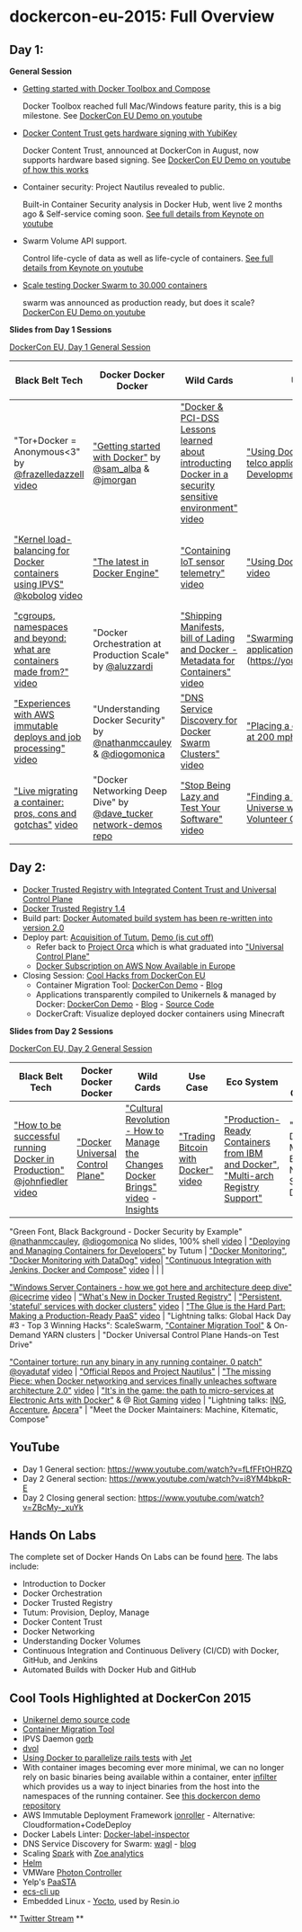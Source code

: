 # dockercon-eu-2015: Full Overview

## Day 1:

**General Session**

- [Getting started with Docker Toolbox and Compose](https://blog.docker.com/2015/11/docker-toolbox-compose/)

  Docker Toolbox reached full Mac/Windows feature parity, this is a big milestone. See [DockerCon EU Demo on youtube](https://www.youtube.com/watch?v=fLfFFtOHRZQ&feature=youtu.be&t=3898)
- [Docker Content Trust gets hardware signing with YubiKey](https://blog.docker.com/2015/11/docker-content-trust-yubikey/)

  Docker Content Trust, announced at DockerCon in August, now supports hardware based signing. See [DockerCon EU Demo on youtube of how this works](https://youtu.be/fLfFFtOHRZQ?t=4881)
- Container security: Project Nautilus revealed to public.

  Built-in Container Security analysis in Docker Hub, went live 2 months ago & Self-service coming soon. [See full details from Keynote on youtube](https://youtu.be/fLfFFtOHRZQ?t=6015)
- Swarm Volume API support.

  Control life-cycle of data as well as life-cycle of containers. [See full details from Keynote on youtube](https://youtu.be/fLfFFtOHRZQ?t=6690)
- [Scale testing Docker Swarm to 30.000 containers](https://blog.docker.com/2015/11/scale-testing-docker-swarm-30000-containers/)

  swarm was announced as production ready, but does it scale? [DockerCon EU Demo on youtube](https://youtu.be/fLfFFtOHRZQ?t=6760)

**Slides from Day 1 Sessions**

[DockerCon EU, Day 1 General Session](https://www.slideshare.net/Docker/dockercon-eu-day-1-general-session)

| Black Belt Tech | Docker Docker Docker | Wild Cards | Use Case | Eco System | Contribute & Collaborate |
|--------------------------------------------------------------------------------------------------------------------------------------------------------------------------------------------|-------------------------------------------------------------------------------------------------------------------------------------------------------------------------------------|------------------------------------------------------------------------------------------------------------------------------------------------------------------------------------------------------------|---------------------------------------------------------------------------------------------------------------------------------------------------------------------------------|---------------------------------------------------------------------------------|-------------------------------------------------------------------------|
| "Tor+Docker = Anonymous<3" by [@frazelledazzell](https://twitter.com/frazelledazzell) [video](https://youtu.be/4u8egQ7rvMk) | ["Getting started with Docker"](http://www.slideshare.net/Docker/getting-started-with-docker) by [@sam_alba](http://twitter.com/sam_alba) & [@jmorgan](https://twitter.com/jpmorgan) | ["Docker & PCI-DSS Lessons learned about introducting Docker in a security sensitive environment"](http://www.slideshare.net/Docker/docker-and-pcidss-lessons-learned-in-a-security-sensitive-environment) [video](https://youtu.be/qYbnovouDvI) | ["Using Docker and SDN for telco application Development"](http://www.slideshare.net/Docker/using-docker-and-sdn-for-telcograde-applications) [video](https://youtu.be/ICf9fAuFacE)| "Microsoft, Docker and our ongoing Journey together" [@taylorb_msft](http://twitter.com/taylorb_msft) | "Intro to the Docker  Project: Engine, Networking, Swarm, Distribution" |
| ["Kernel load-balancing for Docker containers using IPVS"](http://www.slideshare.net/Docker/kernel-load-balancing-for-docker-containers-using-ipvs) [@kobolog](https://twitter.com/kobolog) [video](https://youtu.be/oFsJVV1btDU) | ["The latest in Docker Engine"](https://www.slideshare.net/Docker/the-latest-on-docker-engine-55435952) | ["Containing IoT sensor telemetry"](https://www.slideshare.net/Docker/containing-iot-sensor-telemtry) [video](https://youtu.be/3Xw-3bN2M3E) | ["Using Docker with NoSQL"](https://www.slideshare.net/Docker/using-docker-with-nosql) [video](https://youtu.be/NRPck4SGR6k) | ["How are containers enabling 20th Century Fox to release the next great movie?"](https://www.slideshare.net/Docker/how-are-containers-enabling-20th-century-fox-to-release-the-next-great-movie) |  |
| ["cgroups, namespaces and beyond: what are containers made from?"](https://www.slideshare.net/Docker/cgroups-namespaces-and-beyond-what-are-containers-made-from) [video](https://youtu.be/sK5i-N34im8)| "Docker Orchestration at Production Scale" by [@aluzzardi](https://twitter.com/aluzzardi) | ["Shipping Manifests, bill of Lading and Docker - Metadata for Containers"](https://www.slideshare.net/Docker/shipping-manifests-bill-of-lading-and-docker-metadata-and-container) [video](https://youtu.be/j4SZ1qoR8Hs) | ["Swarming Spark applications"](https://www.slideshare.net/Docker/zoe-swarming-spark-applications) [video] (https://youtu.be/pgIlYd_NnjM) | "Lightning Talks: [Univa](http://www.slideshare.net/Docker/docker-for-any-type-of-workload-and-any-it-infrastructure), [ClusterHQ](https://www.slideshare.net/Docker/why-should-i-care-about-stateful-containers-55438327), [Rancher](http://www.slideshare.net/Docker/deploy-and-upgrade-docker-applications-with-a-single-click)" |  |
| ["Experiences with AWS immutable deploys and job processing"](https://www.slideshare.net/Docker/experiences-with-aws-immutable-deploys-and-job-processing) [video](https://youtu.be/x1LsNQZymoY) | "Understanding Docker Security" by [@nathanmccauley](https://twitter.com/nathanmccauley) & [@diogomonica](https://twitter.com/diogomonica) | ["DNS Service Discovery for Docker Swarm Clusters"](https://www.slideshare.net/Docker/dns-service-discovery-for-docker-swarm) [video](https://youtu.be/WXESsPqC8to) | ["Placing a container on a train at 200 mph"](https://www.slideshare.net/Docker/placing-a-container-on-a-train-at-200mph) [video](https://youtu.be/oqZk9qKefZQ) | "Lightning Talks: [CloudBees](https://www.slideshare.net/Docker/build-publish-deploy-and-test-docker-images-and-containers-with-jenkins-workflow), [Ruxit](https://www.slideshare.net/AloisReitbauer/monitoring-docker-application-in-production), [Cloudsoft](https://www.slideshare.net/Docker/multicontainer-apps-spanning-docker-mesos-and-openstack)" | "Introduction to the Docker Project: Machine, Kitematic, Compose" |
| ["Live migrating a container: pros, cons and gotchas"](https://www.slideshare.net/Docker/live-migrating-a-container-pros-cons-and-gotchas) [video](https://youtu.be/dUixUP2lKeE) | "Docker Networking Deep Dive" by [@dave_tucker](http://twitter.com/dave_tucker) [network-demos repo](https://github.com/dave-tucker/docker-network-demos) | ["Stop Being Lazy and Test Your Software"](https://www.slideshare.net/rheinwein/stop-being-lazy-and-test-your-software) [video](https://youtu.be/Mx1Il9wIepw) | ["Finding a Theory of the Universe with Docker and Volunteer Computers"](https://www.slideshare.net/Docker/finding-a-theory-of-the-universe-with-docker-and-volunteer-computers-55743121) [video](https://youtu.be/7YV2g3yBY88) | "Lightning Talks: Google, Raspberry Pi Challenge Winner, [Resin.io](https://www.slideshare.net/Docker/docker-on-iot-devices)" |  |


## Day 2:

- [Docker Trusted Registry with Integrated Content Trust and Universal Control Plane](https://blog.docker.com/2015/11/dockercon-eu-2015-docker-universal-control-plane/)
- [Docker Trusted Registry 1.4](https://blog.docker.com/2015/11/docker-trusted-registry-1-4/)
- Build part: [Docker Automated build system has been re-written into version 2.0](https://blog.docker.com/2015/11/upgraded-autobuild-docker-hub/)
- Deploy part: [Acquisition of Tutum.](https://www.docker.com/tutum) [Demo (is cut off)](https://youtu.be/i8YM4bkpR-E?t=987)
  - Refer back to [Project Orca](https://youtu.be/8vSPpPSd00w?t=5228) which is what graduated into ["Universal Control Plane"](https://www.docker.com/universal-control-plane)
  - [Docker Subscription on AWS Now Available in Europe](https://blog.docker.com/2015/11/aws-docker-eu/)
- Closing Session: [Cool Hacks from DockerCon EU](https://blog.docker.com/2015/11/dockercon-eu-2015-container-migration-tool/)
  - Container Migration Tool: [DockerCon Demo](https://youtu.be/ZBcMy-_xuYk?t=221) - [Blog](https://blog.mantika.io/GHD/)
  - Applications transparently compiled to Unikernels & managed by Docker: [DockerCon Demo](https://youtu.be/ZBcMy-_xuYk?t=874) - [Blog](https://unikernel.org/blog/2015/unikernels-meet-docker/) - [Source Code](http://unikernel.org/blog/2015/contain-your-unikernels/)
  - DockerCraft: Visualize deployed docker containers using Minecraft

**Slides from Day 2 Sessions**

[DockerCon EU, Day 2 General Session](https://www.slideshare.net/Docker/dockercon-day-2-general-session)

| Black Belt Tech | Docker Docker Docker | Wild Cards | Use Case | Eco System | Contribute & Collaborate |
|-------------------------------------------------------------------------------------------------------------------------------------------------------------------------------------------------------------------------------|--------------------------------------------------------------------------------------------------------------------------------------------------|--------------------------------------------------------------------------------------------------------------------------------------------------------------------------------------------------------------------|--------------------------------------------------------------------------------------------------------------------------------------------------------------------------------------------|------------------------------------------------------------------------------------------------------------------------------------------------------------------------------------------------------------------------------------------------------------------------------------|------------------------------------------------------------------------|
["How to be successful running Docker in Production"](https://www.slideshare.net/Docker/how-to-be-successful-running-docker-in-production) [@johnfiedler](https://twitter.com/JohnFiedler) [video](https://youtu.be/j6Ge4wP1yH0) | ["Docker Universal Control Plane"](https://www.slideshare.net/Docker/gordons-special-session-docker-universal-control-plane) | ["Cultural Revolution - How to Manage the Changes Docker Brings"](https://www.slideshare.net/Docker/cultural-revolution-how-to-mange-the-change-docker-brings) [video](https://youtu.be/-qHwL8C9UoA) - [Insights](https://zwischenzugs.wordpress.com/2015/11/17/dockerconeu-2015-talk-you-know-more-than-you-think/) | ["Trading Bitcoin with Docker"](https://www.slideshare.net/Docker/trading-bitcoin-with-docker) [video](https://youtu.be/2ZbnWoiARf4) | ["Production-Ready Containers from IBM and Docker"](https://www.slideshare.net/Docker/production-ready-containers-from-ibm-and-docker), ["Multi-arch Registry Support"](https://www.slideshare.net/PhilEstes/2015-dockercon-lightning-talk-multiarch-registry-support) | "Meet the Docker Maintainers: Engine, Networking, Swarm, Distribution" |

"Green Font, Black Background - Docker Security by Example" [@nathanmccauley](https://twitter.com/nathanmccauley), [@diogomonica](https://twitter.com/diogomonica) No slides, 100% shell [video](https://youtu.be/blNIreAq6hc) | ["Deploying and Managing Containers for Developers"](https://www.slideshare.net/Docker/deploying-and-managing-containers-for-developers) by Tutum | ["Docker Monitoring"](https://www.slideshare.net/Docker/docker-monitoring-55436594), ["Docker Monitoring with DataDog"](https://www.slideshare.net/Docker/monitoring-docker) [video](https://youtu.be/sxE1vDtkYps)| ["Continuous Integration with Jenkins, Docker and Compose"](https://www.slideshare.net/Docker/continuous-integration-with-jenkins-docker-and-compose) [video](https://youtu.be/cvmiM0_3NhA) |  |  |

["Windows Server Containers - how we got here and architecture deep dive"](https://www.slideshare.net/Docker/windows-server-containers-how-we-hot-here-and-architecture-deep-dive) [@icecrime](https://twitter.com/icecrime) [video](https://youtu.be/GCRbH4aa7VI) | ["What's New in Docker Trusted Registry"](https://www.slideshare.net/Docker/whats-new-with-docker-trusted-registry) | ["Persistent, 'stateful' services with docker clusters"](https://www.slideshare.net/Docker/persistent-stateful-services-with-docker-cluster-namespaces-and-docker-volume-magic) [video](https://youtu.be/e1yXmc7-mU4) | ["The Glue is the Hard Part: Making a Production-Ready PaaS"](https://www.slideshare.net/Docker/the-glue-is-the-hard-part-making-a-productionready-paas) [video](https://youtu.be/VXLn7RpzUpc) | "Lightning talks: Global Hack Day #3 - Top 3 Winning Hacks": ScaleSwarm, ["Container Migration Tool"](http://www.slideshare.net/Docker/container-migration-tool) & On-Demand YARN clusters | "Docker Universal Control Plane Hands-on Test Drive"

["Container torture: run any binary in any running container. 0 patch"](https://www.slideshare.net/Docker/container-torture-run-any-binary-in-any-container) [@oyadutaf](https://twitter.com/oyadutaf) [video](https://youtu.be/lYf0dBia9Fs) | ["Official Repos and Project Nautilus"](http://www.slideshare.net/Docker/official-repos-and-project-nautilus) | ["The missing Piece: when Docker networking and services finally unleaches software architecture 2.0"](https://www.slideshare.net/Docker/the-missing-piece-when-docker-networking-unleashing-soft-architecture-v15) [video](https://youtu.be/wLTDn3uNd4c) | ["It's in the game: the path to micro-services at Electronic Arts with Docker"](https://www.slideshare.net/Docker/its-in-the-game-the-path-to-microservices-at-electronic-arts-with-docker) & @ [Riot Gaming](https://engineering.riotgames.com/news/jenkins-docker-proxies-and-compose) [video](https://youtu.be/WyPoWsE--Yg) | "Lightning talks: [ING](http://www.slideshare.net/Docker/full-stack-testing-using-docker-compose-and-gradle), [Accenture](https://www.slideshare.net/Docker/continuous-delivery-live), [Apcera](https://www.slideshare.net/Docker/authentication-and-policy-enforcement-for-docker)" | "Meet the Docker Maintainers: Machine, Kitematic, Compose"

## YouTube
- Day 1 General section: https://www.youtube.com/watch?v=fLfFFtOHRZQ
- Day 2 General section: https://www.youtube.com/watch?v=i8YM4bkpR-E
- Day 2 Closing general section: https://www.youtube.com/watch?v=ZBcMy-_xuYk

## Hands On Labs

The complete set of Docker Hands On Labs can be found [here](https://github.com/docker/dceu_tutorials). The labs include:

* Introduction to Docker
* Docker Orchestration
* Docker Trusted Registry
* Tutum: Provision, Deploy, Manage
* Docker Content Trust
* Docker Networking
* Understanding Docker Volumes
* Continuous Integration and Continuous Delivery (CI/CD) with Docker, GitHub, and Jenkins
* Automated Builds with Docker Hub and GitHub


## Cool Tools Highlighted at DockerCon 2015

- [Unikernel demo source code](https://unikernel.org/blog/2015/contain-your-unikernels/)
- [Container Migration Tool](https://github.com/marcosnils/cmt)
- IPVS Daemon [gorb](https://github.com/kobolog/gorb)
- [dvol](https://github.com/ClusterHQ/dvol)
- [Using Docker to parallelize rails tests](https://blog.codeship.com/using-docker-to-parallelize-rails-tests) with [Jet](https://codeship.com/documentation/tags/jet/)
- With container images becoming ever more minimal, we can no longer rely on basic binaries being available within a container, enter [infilter](https://github.com/yadutaf/infilter) which provides us a way to inject binaries from the host into the namespaces of the running container. See [this dockercon demo repository](https://github.com/yadutaf/2015-dockercon-infilter)
- AWS Immutable Deployment Framework [ionroller](https://github.com/gilt/ionroller) - Alternative: Cloudformation+CodeDeploy
- Docker Labels Linter: [Docker-label-inspector](https://github.com/garethr/docker-label-inspector)
- DNS Service Discovery for Swarm: [wagl](https://github.com/ahmetalpbalkan/wagl) - [blog](https://ahmetalpbalkan.com/blog/wagl/)
- Scaling [Spark](https://spark.apache.org/) with [Zoe analytics](http://zoe-analytics.eu/)
- [Helm](https://helm.sh/)
- VMWare [Photon Controller](http://vmware.github.io/photon-controller/)
- Yelp's [PaaSTA](https://github.com/Yelp/paasta/)
- [ecs-cli up](https://www.slideshare.net/Docker/from-local-development-to-production-deployments-using-amazon-ecs-cli)
- Embedded Linux - [Yocto](https://www.yoctoproject.org/), used by Resin.io

** [Twitter Stream](https://twitter.com/search?q=%40dockercon%20OR%20%23dockercon) **
